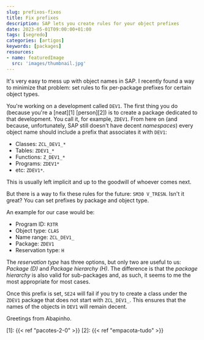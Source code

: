 ```yaml
---
slug: prefixos-fixos
title: Fix prefixes
description: SAP lets you create rules for your object prefixes
date: 2023-05-01T09:00:00+01:00
tags: [segredo]
categories: [artigos]
keywords: [packages]
resources:
- name: featuredImage
  src: 'images/thumbnail.jpg'
---
```


It's very easy to mess up with object names in SAP. I recently found a way to minimize that problem: set rules to fix per-package prefixes for certain object types.

<!--more-->

You're working on a development called `DEV1`. The first thing you do (because you're a [neat][1] [person][2]) is to create a package dedicated to that development. You call it, for example, `ZDEV1`. From here on (and because, unfortunately, SAP still doesn't have decent _namespaces_) every object name should include a prefix that associates it with `DEV1`:

- Classes: `ZCL_DEV1_*`
- Tables: `ZDEV1_*`
- Functions: `Z_DEV1_*`
- Programs: `ZDEV1*`
- etc: `ZDEV1*`.

This is usually left implicit and up to the goodwill of whoever comes next.

But there is a way to fix these rules for the future: `SM30 V_TRESN`. Isn't it great? You can set prefixes by package and object type.

An example for our case would be:

- Program ID: `R3TR`
- Object type: `CLAS`
- Name range: `ZCL_DEV1_`
- Package: `ZDEV1`
- Reservation type: `H`

The _reservation type_ has three options, but only two are useful to us: _Package (D)_ and _Package hierarchy (H)_. The difference is that the _package hierarchy_ is also valid for sub-packages and, as such, it seems to me the most appropriate for most cases.

Once this prefix is set, `SE24` will fail if you try to create a class under the `ZDEV1` package that does not start with `ZCL_DEV1_`. This ensures that the names of the objects in `DEV1` will remain decent.

Greetings from Abapinho.

[1]: {{< ref "pacotes-2-0" >}}
[2]: {{< ref "empacota-tudo" >}}
